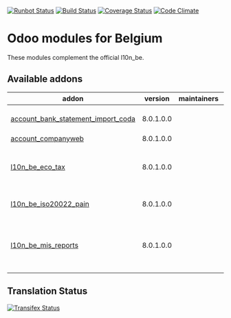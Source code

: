 [![Runbot Status](https://runbot.odoo-community.org/runbot/badge/flat/119/8.0.svg)](https://runbot.odoo-community.org/runbot/repo/github-com-oca-l10n-belgium-119)
[![Build Status](https://travis-ci.org/OCA/l10n-belgium.svg?branch=8.0)](https://travis-ci.org/OCA/l10n-belgium)
[![Coverage Status](https://coveralls.io/repos/OCA/l10n-belgium/badge.png?branch=8.0)](https://coveralls.io/r/OCA/l10n-belgium?branch=8.0)
[![Code Climate](https://codeclimate.com/github/OCA/l10n-belgium/badges/gpa.svg)](https://codeclimate.com/github/OCA/l10n-belgium)

Odoo modules for Belgium
========================

These modules complement the official l10n_be.


[//]: # (addons)

Available addons
----------------
addon | version | maintainers | summary
--- | --- | --- | ---
[account_bank_statement_import_coda](account_bank_statement_import_coda/) | 8.0.1.0.0 |  | Import CODA Bank Statement
[account_companyweb](account_companyweb/) | 8.0.1.0.0 |  | Companyweb
[l10n_be_eco_tax](l10n_be_eco_tax/) | 8.0.1.0.0 |  | Data module to support BEBAT and RECUPEL taxes
[l10n_be_iso20022_pain](l10n_be_iso20022_pain/) | 8.0.1.0.0 |  | ISO 20022 PAIN Support for Belgium
[l10n_be_mis_reports](l10n_be_mis_reports/) | 8.0.1.0.0 |  | MIS Builder templates for the Belgium P&L and Balance Sheets

[//]: # (end addons)

Translation Status
------------------
[![Transifex Status](https://www.transifex.com/projects/p/OCA-l10n-belgium-8-0/chart/image_png)](https://www.transifex.com/projects/p/OCA-l10n-belgium-8-0)
